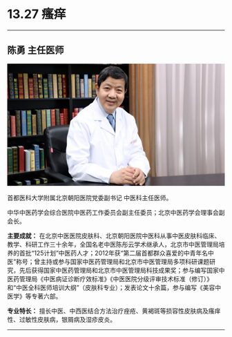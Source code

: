 # 13.27 瘙痒

---

## 陈勇 主任医师

![1683783519593](image/c13_027/1683783519593.png)

首都医科大学附属北京朝阳医院党委副书记 中医科主任医师。

中华中医药学会综合医院中医药工作委员会副主任委员；北京中医药学会理事会副会长。


**主要成就：** 在北京中医医院皮肤科、北京朝阳医院中医科从事中医皮肤科临床、教学、科研工作三十余年，全国名老中医陈彤云学术继承人，北京市中医管理局培养的首批“125计划”中医药人才；2012年获“第二届首都群众喜爱的中青年名中医”称号；曾主持或参与国家中医药管理局和北京市中医管理局多项科研课题研究，先后获得国家中医药管理局和北京市中医管理局科技成果奖；参与编写国家中医药管理局《中医病证诊断疗效标准》《中医医院分级评审技术标准（修订）》和“中医全科医师培训大纲”（皮肤科专业）；发表论文十余篇，参与编写《美容中医学》等专著六部。


**专业特长：** 擅长中医、中西医结合方法治疗痤疮、黄褐斑等损容性皮肤病及瘙痒性、过敏性皮肤病，银屑病及湿疹皮炎。

---

